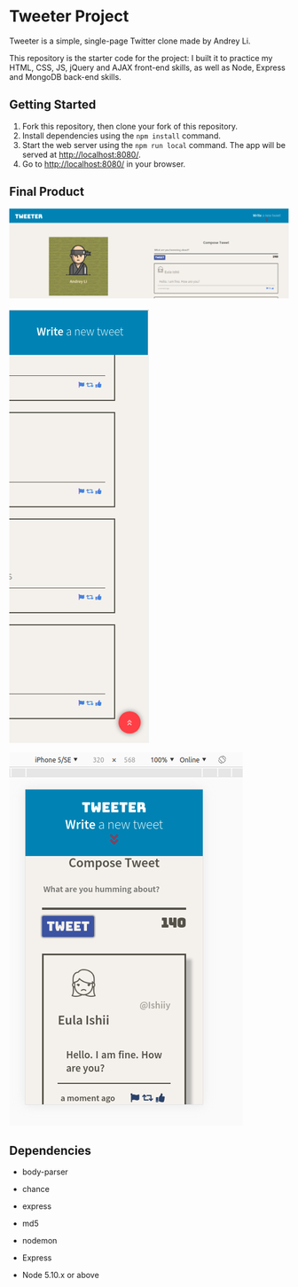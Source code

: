 # Tweeter Project

Tweeter is a simple, single-page Twitter clone made by Andrey Li.

This repository is the starter code for the project: I built it to practice my HTML, CSS, JS, jQuery and AJAX front-end skills, as well as Node, Express and MongoDB back-end skills.

## Getting Started

1. Fork this repository, then clone your fork of this repository.
2. Install dependencies using the `npm install` command.
3. Start the web server using the `npm run local` command. The app will be served at <http://localhost:8080/>.
4. Go to <http://localhost:8080/> in your browser.

## Final Product

!["Screenshot of front page"](https://github.com/hanuz06/tweeter/blob/master/docs/tweter-front-page.png)

!["Screenshot of go-to-top-button"](https://github.com/hanuz06/tweeter/blob/master/docs/tweeter-go-to-top-button.png)

!["Screenshot of the page for mobiles"](https://github.com/hanuz06/tweeter/blob/master/docs/tweeter-mobile-friendly.png)

## Dependencies

- body-parser
- chance
- express
- md5
- nodemon

- Express
- Node 5.10.x or above
